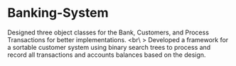 # Banking-System
Designed three object classes for the Bank, Customers, and Process Transactions for better implementations.
<br\ > Developed a framework for a sortable customer system using binary search trees to process and record all transactions and accounts balances based on the design. 
